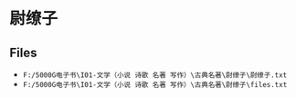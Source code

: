 # 尉缭子

## Files

- `F:/5000G电子书\I01-文学（小说 诗歌 名著 写作）\古典名著\尉缭子\尉缭子.txt`
- `F:/5000G电子书\I01-文学（小说 诗歌 名著 写作）\古典名著\尉缭子\files.txt`
